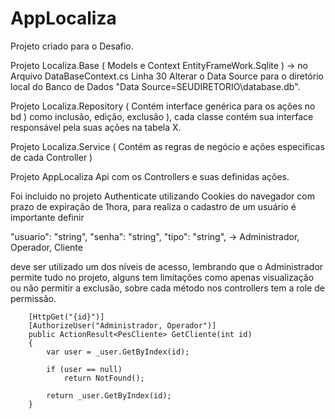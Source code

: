 # AppLocaliza

Projeto criado para o Desafio.


Projeto Localiza.Base ( Models e Context EntityFrameWork.Sqlite ) -> no Arquivo DataBaseContext.cs Linha 30 Alterar o Data Source para o diretório local do Banco de Dados "Data Source=SEUDIRETORIO\\database.db".

Projeto Localiza.Repository ( Contém interface genérica para os ações no bd ) como inclusão, edição, exclusão ), cada classe contém sua interface responsável pela suas ações na tabela X.

Projeto Localiza.Service ( Contém as regras de negócio e ações especificas de cada Controller )

Projeto AppLocaliza Api com os Controllers e suas definidas ações.

Foi incluido no projeto Authenticate utilizando Cookies do navegador com prazo de expiração de 1hora, para realiza o cadastro de um usuário é importante definir 

  "usuario": "string",
  "senha": "string",
  "tipo": "string", -> Administrador, Operador, Cliente

deve ser utilizado um dos níveis de acesso, lembrando que o Administrador permite tudo no projeto, alguns tem limitações como apenas visualização ou não permitir a exclusão, sobre cada método nos controllers tem a role de permissão. 

        [HttpGet("{id}")]
        [AuthorizeUser("Administrador, Operador")]
        public ActionResult<PesCliente> GetCliente(int id)
        {
            var user = _user.GetByIndex(id);

            if (user == null)
                return NotFound();

            return _user.GetByIndex(id);
        }


